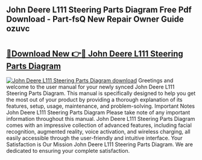 ## John Deere L111 Steering Parts Diagram Free Pdf Download - Part-fsQ New Repair Owner Guide ozuvc

# <h2><a href="http://dfmv2xn.blite.top/?on=John+Deere+L111+Steering+Parts+Diagram">🔗Download New 👉🔴 John Deere L111 Steering Parts Diagram</a></h2>

[![John Deere L111 Steering Parts Diagram download](https://i.imgur.com/lujVjoI.png)](http://dfmv2xn.blite.top/?on=John+Deere+L111+Steering+Parts+Diagram)
Greetings and welcome to the user manual for your newly synced John Deere L111 Steering Parts Diagram. This manual is specifically designed to help you get the most out of your product by providing a thorough explanation of its features, setup, usage, maintenance, and problem-solving. Important Notes John Deere L111 Steering Parts Diagram Please take note of any important information throughout this manual. John Deere L111 Steering Parts Diagram comes with an impressive collection of advanced features, including facial recognition, augmented reality, voice activation, and wireless charging, all easily accessible through the user-friendly and intuitive interface. Your Satisfaction is Our Mission John Deere L111 Steering Parts Diagram. We are dedicated to ensuring your complete satisfaction.
